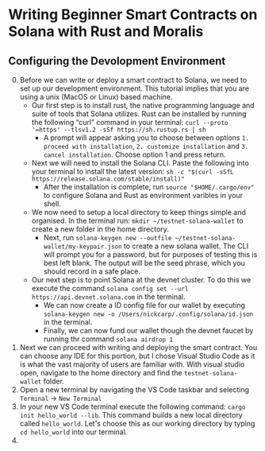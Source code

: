 # Writing Beginner Smart Contracts on Solana with Rust and Moralis

## Configuring the Devolopment Environment

0.	Before we can write or deploy a smart contract to Solana, we need to set up our development environment. This tutorial implies that you are using a unix (MacOS or Linux) based machine. 
    -	Our first step is to install rust, the native programming language and suite of tools that Solana utilizes. Rust can be installed by running the following “curl” command in your terminal: `curl --proto '=https' --tlsv1.2 -sSf https://sh.rustup.rs | sh`
        -   A prompt will appear asking you to choose between options `1. proceed with installation`, `2. customize installation` and `3. cancel installation`. Choose option 1 and press return. 
    -   Next we will need to install the Solana CLI. Paste the following into your terminal to install the latest version: `sh -c "$(curl -sSfL https://release.solana.com/stable/install)"` 
        - After the installation is complete, run `source "$HOME/.cargo/env"` to configure Solana and Rust as environment varibles in your shell. 
    - We now need to setup a local directory to keep things simple and organised. In the terminal run: `mkdir ~/testnet-solana-wallet` to create a new folder in the home directory.
        - Next, run `solana-keygen new --outfile ~/testnet-solana-wallet/my-keypair.json` to create a new solana wallet. The CLI will prompt you for a password, but for purposes of testing this is best left blank. The output will be the seed phrase, which you should record in a safe place. 
    - Our next step is to point Solana at the devnet cluster. To do this we execute the command `solana config set --url https://api.devnet.solana.com` in the terminal. 
        -  We can now create a ID config file for our wallet by executing `solana-keygen new -o /Users/nickcarp/.config/solana/id.json` in the terminal. 
        -  Finally, we can now fund our wallet though the devnet faucet by running thr command `solana airdrop 1`
1.  Next we can proceed with writing and deploying the smart contract. You can choose any IDE for this portion, but I chose Visual Studio Code as it is what the vast majority of users are familiar with. With visual studio open, navigate to the home directory and find the `testnet-solana-wallet` folder. 
2.  Open a new terminal by navigating the VS Code taskbar and selecting `Terminal` -> `New Terminal`
3.  In your new VS Code terminal execute the following command: `cargo init hello_world --lib`. This command builds a new local directory called `hello_world`. Let's choose this as our working directory by typing `cd hello_world` into our terminal. 
4.  


  
